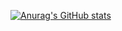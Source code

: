 [![Anurag's GitHub stats](https://github-readme-stats.vercel.app/api?username=luolangeigei)](https://github.com/anuraghazra/github-readme-stats)
